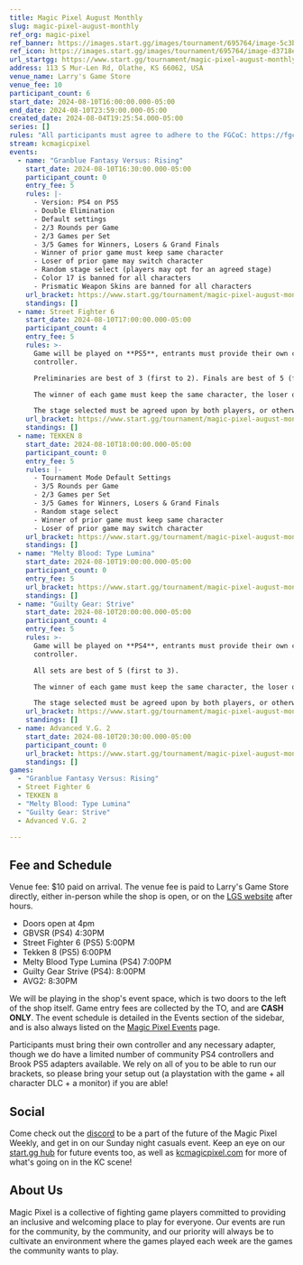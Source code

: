 ```yaml
---
title: Magic Pixel August Monthly
slug: magic-pixel-august-monthly
ref_org: magic-pixel
ref_banner: https://images.start.gg/images/tournament/695764/image-5c3b148cc9696459db10db25641ed218.png?ehk=D6RvuzAK5X%2FPwRYu53PEjfomaW9YgGRMwjRBwWlSc%2BE%3D&ehkOptimized=bS3znxJk2832c8R6OHkSFyPTtTUzUDWsv6vp8EoiCcg%3D
ref_icon: https://images.start.gg/images/tournament/695764/image-d3718e4b252ad1657bc04079c5e5ad58.png?ehk=7eqURc%2F9Ydk8Ek6jscscscO3U82L23Mm%2BgEEXEOjtaU%3D&ehkOptimized=tLqb7NjY9j0rkjfus8s3O82lpgWVyiR8dxVmjrcje%2BY%3D
url_startgg: https://www.start.gg/tournament/magic-pixel-august-monthly
address: 113 S Mur-Len Rd, Olathe, KS 66062, USA
venue_name: Larry's Game Store
venue_fee: 10
participant_count: 6
start_date: 2024-08-10T16:00:00.000-05:00
end_date: 2024-08-10T23:59:00.000-05:00
created_date: 2024-08-04T19:25:54.000-05:00
series: []
rules: "All participants must agree to adhere to the FGCoC: https://fgcoc.com/"
stream: kcmagicpixel
events:
  - name: "Granblue Fantasy Versus: Rising"
    start_date: 2024-08-10T16:30:00.000-05:00
    participant_count: 0
    entry_fee: 5
    rules: |-
      - Version: PS4 on PS5
      - Double Elimination
      - Default settings
      - 2/3 Rounds per Game
      - 2/3 Games per Set
      - 3/5 Games for Winners, Losers & Grand Finals
      - Winner of prior game must keep same character
      - Loser of prior game may switch character
      - Random stage select (players may opt for an agreed stage)
      - Color 17 is banned for all characters
      - Prismatic Weapon Skins are banned for all characters
    url_bracket: https://www.start.gg/tournament/magic-pixel-august-monthly/events/granblue-fantasy-versus-rising/brackets/1728123/2567105
    standings: []
  - name: Street Fighter 6
    start_date: 2024-08-10T17:00:00.000-05:00
    participant_count: 4
    entry_fee: 5
    rules: >-
      Game will be played on **PS5**, entrants must provide their own compatible
      controller.  

      Preliminaries are best of 3 (first to 2). Finals are best of 5 (first to 3).  

      The winner of each game must keep the same character, the loser of that game may switch characters.  

      The stage selected must be agreed upon by both players, or otherwise selected at random.
    url_bracket: https://www.start.gg/tournament/magic-pixel-august-monthly/events/street-fighter-6/brackets/1728121/2567103
    standings: []
  - name: TEKKEN 8
    start_date: 2024-08-10T18:00:00.000-05:00
    participant_count: 0
    entry_fee: 5
    rules: |-
      - Tournament Mode Default Settings
      - 3/5 Rounds per Game
      - 2/3 Games per Set
      - 3/5 Games for Winners, Losers & Grand Finals
      - Random stage select
      - Winner of prior game must keep same character
      - Loser of prior game may switch character
    url_bracket: https://www.start.gg/tournament/magic-pixel-august-monthly/events/tekken-8/brackets/1728124/2567106
    standings: []
  - name: "Melty Blood: Type Lumina"
    start_date: 2024-08-10T19:00:00.000-05:00
    participant_count: 0
    entry_fee: 5
    url_bracket: https://www.start.gg/tournament/magic-pixel-august-monthly/events/melty-blood-type-lumina/brackets/1728126/2567115
    standings: []
  - name: "Guilty Gear: Strive"
    start_date: 2024-08-10T20:00:00.000-05:00
    participant_count: 4
    entry_fee: 5
    rules: >-
      Game will be played on **PS4**, entrants must provide their own compatible
      controller.  

      All sets are best of 5 (first to 3).  

      The winner of each game must keep the same character, the loser of that game may switch characters.  

      The stage selected must be agreed upon by both players, or otherwise selected at random.
    url_bracket: https://www.start.gg/tournament/magic-pixel-august-monthly/events/guilty-gear-strive/brackets/1728120/2567102
    standings: []
  - name: Advanced V.G. 2
    start_date: 2024-08-10T20:30:00.000-05:00
    participant_count: 0
    url_bracket: https://www.start.gg/tournament/magic-pixel-august-monthly/events/avg2/brackets/1729122/2568342
    standings: []
games:
  - "Granblue Fantasy Versus: Rising"
  - Street Fighter 6
  - TEKKEN 8
  - "Melty Blood: Type Lumina"
  - "Guilty Gear: Strive"
  - Advanced V.G. 2

---
```


## Fee and Schedule

Venue fee: $10 paid on arrival. The venue fee is paid to Larry's Game Store directly, either in-person while the shop is open, or on the [LGS website](https://www.larrysgamestore.com/products/kc-magic-pixel-5) after hours. 

* Doors open at 4pm
* GBVSR (PS4) 4:30PM
* Street Fighter 6 (PS5) 5:00PM
* Tekken 8 (PS5) 6:00PM
* Melty Blood Type Lumina (PS4) 7:00PM
* Guilty Gear Strive (PS4): 8:00PM
* AVG2: 8:30PM


We will be playing in the shop's event space, which is two doors to the left of the shop itself. Game entry fees are collected by the TO, and are **CASH ONLY**. The event schedule is detailed in the Events section of the sidebar, and is also always listed on the [Magic Pixel Events](https://kcmagicpixel.com/events/) page.

Participants must bring their own controller and any necessary adapter, though we do have a limited number of community PS4 controllers and Brook PS5 adapters available. We rely on all of you to be able to run our brackets, so please bring your setup out (a playstation with the game + all character DLC + a monitor) if you are able!  

## Social

Come check out the [discord](https://discord.gg/jkmn6CVrrQ) to be a part of the future of the Magic Pixel Weekly, and get in on our Sunday night casuals event. Keep an eye on our [start.gg hub](https://www.start.gg/hub/magic-pixel) for future events too, as well as [kcmagicpixel.com](https://kcmagicpixel.com) for more of what's going on in the KC scene!

## About Us

Magic Pixel is a collective of fighting game players committed to providing an inclusive and welcoming place to play for everyone. Our events are run for the community, by the community, and our priority will always be to cultivate an environment where the games played each week are the games the community wants to play.
  